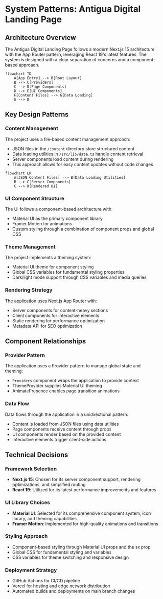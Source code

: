 # System Patterns: Antigua Digital Landing Page

## Architecture Overview
The Antigua Digital Landing Page follows a modern Next.js 15 architecture with the App Router pattern, leveraging React 19's latest features. The system is designed with a clear separation of concerns and a component-based approach.

```mermaid
flowchart TD
    A[App Entry] --> B[Root Layout]
    B --> C[Providers]
    C --> D[Page Components]
    D --> E[UI Components]
    F[Content Files] --> G[Data Loading]
    G --> D
```

## Key Design Patterns

### Content Management
The project uses a file-based content management approach:
- JSON files in the `/content` directory store structured content
- Data loading utilities in `/src/lib/data.ts` handle content retrieval
- Server components load content during rendering
- This approach allows for easy content updates without code changes

```mermaid
flowchart LR
    A[JSON Content Files] --> B[Data Loading Utilities]
    B --> C[Server Components]
    C --> D[Rendered UI]
```

### UI Component Structure
The UI follows a component-based architecture with:
- Material UI as the primary component library
- Framer Motion for animations
- Custom styling through a combination of component props and global CSS

### Theme Management
The project implements a theming system:
- Material UI theme for component styling
- Global CSS variables for fundamental styling properties
- Dark/light mode support through CSS variables and media queries

### Rendering Strategy
The application uses Next.js App Router with:
- Server components for content-heavy sections
- Client components for interactive elements
- Static rendering for performance optimization
- Metadata API for SEO optimization

## Component Relationships

### Provider Pattern
The application uses a Provider pattern to manage global state and theming:
- `Providers` component wraps the application to provide context
- ThemeProvider supplies Material UI theming
- AnimatePresence enables page transition animations

### Data Flow
Data flows through the application in a unidirectional pattern:
- Content is loaded from JSON files using data utilities
- Page components receive content through props
- UI components render based on the provided content
- Interactive elements trigger client-side actions

## Technical Decisions

### Framework Selection
- **Next.js 15**: Chosen for its server component support, rendering optimizations, and simplified routing
- **React 19**: Utilized for its latest performance improvements and features

### UI Library Choices
- **Material UI**: Selected for its comprehensive component system, icon library, and theming capabilities
- **Framer Motion**: Implemented for high-quality animations and transitions

### Styling Approach
- Component-based styling through Material UI props and the sx prop
- Global CSS for fundamental styling and variables
- CSS variables for theme switching and responsive design

### Deployment Strategy
- GitHub Actions for CI/CD pipeline
- Vercel for hosting and edge network distribution
- Automated builds and deployments on main branch changes
